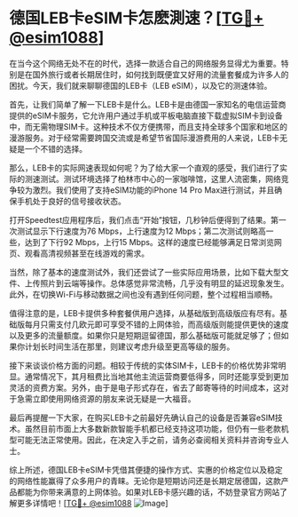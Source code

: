 # 德国LEB卡eSIM卡怎麽測速？[[TG💪+ @esim1088](https://t.me/s/esim1088)]

在当今这个网络无处不在的时代，选择一款适合自己的网络服务显得尤为重要。特别是在国外旅行或者长期居住时，如何找到既便宜又好用的流量套餐成为许多人的困扰。今天，我们就来聊聊德国的LEB卡（LEB eSIM），以及它的测速体验。

首先，让我们简单了解一下LEB卡是什么。LEB卡是由德国一家知名的电信运营商提供的eSIM卡服务，它允许用户通过手机或平板电脑直接下载虚拟SIM卡到设备中，而无需物理SIM卡。这种技术不仅方便携带，而且支持全球多个国家和地区的漫游服务。对于经常需要跨国交流或是希望节省国际漫游费用的人来说，LEB卡无疑是一个不错的选择。

那么，LEB卡的实际网速表现如何呢？为了给大家一个直观的感受，我们进行了实际的测速测试。测试环境选择了柏林市中心的一家咖啡馆，这里人流密集，网络竞争较为激烈。我们使用了支持eSIM功能的iPhone 14 Pro Max进行测试，并且确保手机处于良好的信号接收状态。

打开Speedtest应用程序后，我们点击“开始”按钮，几秒钟后便得到了结果。第一次测试显示下行速度为76 Mbps，上行速度为12 Mbps；第二次测试则略高一些，达到了下行92 Mbps，上行15 Mbps。这样的速度已经能够满足日常浏览网页、观看高清视频甚至在线游戏的需求。

当然，除了基本的速度测试外，我们还尝试了一些实际应用场景，比如下载大型文件、上传照片到云端等操作。总体感觉非常流畅，几乎没有明显的延迟现象发生。此外，在切换Wi-Fi与移动数据之间也没有遇到任何问题，整个过程相当顺畅。

值得注意的是，LEB卡提供多种套餐供用户选择，从基础版到高级版应有尽有。基础版每月只需支付几欧元即可享受不错的上网体验，而高级版则能提供更快的速度以及更多的流量额度。如果你只是短期逗留德国，那么基础版可能就足够了；但如果你计划长时间生活在那里，则建议考虑升级至更高等级的服务。

接下来谈谈价格方面的问题。相较于传统的实体SIM卡，LEB卡的价格优势非常明显。通常情况下，其月租费比当地其他主流运营商要低得多，同时还能享受到更加灵活的资费方案。另外，由于是电子形式存在，省去了邮寄等待的时间成本，这对于急需立即使用网络资源的朋友来说无疑是一大福音。

最后再提醒一下大家，在购买LEB卡之前最好先确认自己的设备是否兼容eSIM技术。虽然目前市面上大多数新款智能手机都已经支持这项功能，但仍有一些老款机型可能无法正常使用。因此，在决定入手之前，请务必查阅相关资料并咨询专业人士。

综上所述，德国LEB卡eSIM卡凭借其便捷的操作方式、实惠的价格定位以及稳定的网络性能赢得了众多用户的青睐。无论你是短期访问还是长期定居德国，这款产品都能为你带来满意的上网体验。如果对LEB卡感兴趣的话，不妨登录官方网站了解更多详情吧！[[TG💪+ @esim1088](https://t.me/s/esim1088) ![Image](https://i.postimg.cc/4NQfJmqS/Snipaste-2025-05-13-00-14-12.png)]